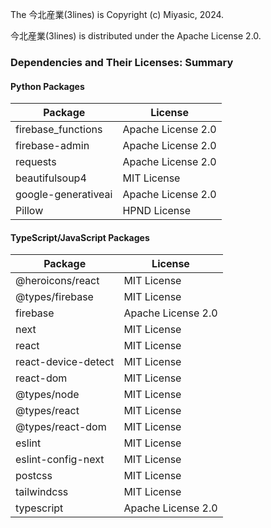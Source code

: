 The 今北産業(3lines) is Copyright (c) Miyasic, 2024.

今北産業(3lines) is distributed under the Apache License 2.0.

### Dependencies and Their Licenses: Summary

#### Python Packages

| Package             |    License          |
| ------------------- | ------------------- |
| firebase_functions  | Apache License 2.0  |
| firebase-admin      | Apache License 2.0  |
| requests            | Apache License 2.0  |
| beautifulsoup4      | MIT License         |
| google-generativeai | Apache License 2.0  |
| Pillow              | HPND License        |

#### TypeScript/JavaScript Packages

| Package             |    License          |
| ------------------- | ------------------- |
| @heroicons/react    | MIT License         |
| @types/firebase     | MIT License         |
| firebase            | Apache License 2.0  |
| next                | MIT License         |
| react               | MIT License         |
| react-device-detect | MIT License         |
| react-dom           | MIT License         |
| @types/node         | MIT License         |
| @types/react        | MIT License         |
| @types/react-dom    | MIT License         |
| eslint              | MIT License         |
| eslint-config-next  | MIT License         |
| postcss             | MIT License         |
| tailwindcss         | MIT License         |
| typescript          | Apache License 2.0  |

